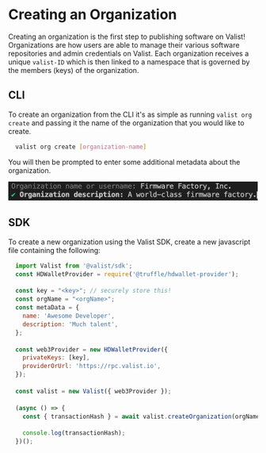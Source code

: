 # Creating an Organization

Creating an organization is the first step to publishing software on Valist! Organizations are how users are able to manage their various software repositories and admin credentials on Valist. Each organization receives a unique `valist-ID` which is then linked to a namespace that is governed by the members (keys) of the organization.

## CLI

To create an organization from the CLI it's as simple as running `valist org create` and passing it the name of the organization that you would like to create.

```bash
  valist org create [organization-name]
```

You will then be prompted to enter some additional metadata about the organization.

![cli-create-org-metadata](img/cli-org-create-metadata.png)

## SDK

To create a new organization using the Valist SDK, create a new javascript file containing the following:

```javascript
  import Valist from '@valist/sdk';
  const HDWalletProvider = require('@truffle/hdwallet-provider');

  const key = "<key>"; // securely store this!
  const orgName = "<orgName>";
  const metaData = {
    name: 'Awesome Developer',
    description: 'Much talent',
  };

  const web3Provider = new HDWalletProvider({
    privateKeys: [key],
    providerOrUrl: 'https://rpc.valist.io',
  });

  const valist = new Valist({ web3Provider });

  (async () => {
    const { transactionHash } = await valist.createOrganization(orgName, metaData);

    console.log(transactionHash);
  })();
```
